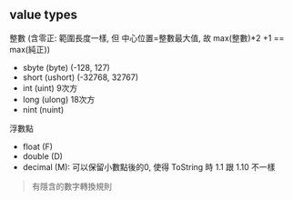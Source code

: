 

## value types

整數 (含零正: 範圍長度一樣, 但 中心位置=整數最大值, 故 max(整數)\*2 +1 == max(純正))
+ sbyte (byte) (-128, 127)
+ short (ushort) (-32768, 32767)
+ int	(uint) 9次方
+ long (ulong) 18次方
+ nint (nuint)

浮數點
+ float (F)
+ double (D)
+ decimal (M): 可以保留小數點後的0, 使得 ToString 時 1.1 跟 1.10 不一樣

> 有隱含的數字轉換規則


